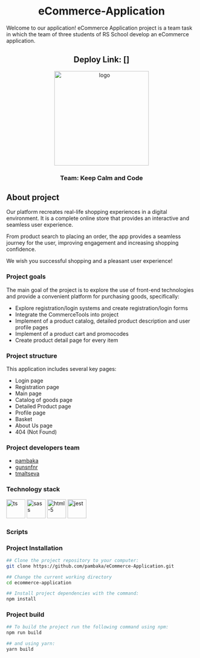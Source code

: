 <h1 align="center">
    eCommerce-Application
</h1>
Welcome to our application! eCommerce Application project is a team task in which the team of three students of RS School develop an eCommerce application.

<h2 align="center">
    Deploy Link: []
</h2>

<div align="center">
  <img src="https://freeillustrations.xyz/wp-content/uploads/2021/03/Blues-Dual-tone-shopping-illustration_lg.png" alt="logo" width="250">
</div>

<h3 align="center">
    Team: Keep Calm and Code
</h3>

## About project
Our platform recreates real-life shopping experiences in a digital environment. It is a complete online store that provides an interactive and seamless user experience. 

From product search to placing an order, the app provides a seamless journey for the user, improving engagement and increasing shopping confidence.

We wish you successful shopping and a pleasant user experience!

### Project goals
The main goal of the project is to explore the use of front-end technologies and provide a convenient platform for purchasing goods, specifically:

- Explore registration/login systems and create registration/login forms
- Integrate the CommerceTools into project
- Implement of a product catalog, detailed product description and user profile pages
- Implement of a product cart and promocodes
- Create product detail page for every item


### Project structure
This application includes several key pages:
- Login page
- Registration page
- Main page
- Catalog of goods page
- Detailed Product page
- Profile page
- Basket
- About Us page
- 404 (Not Found)

### Project developers team
- [pambaka](https://github.com/pambaka)
- [gunsnfnr](https://github.com/gunsnfnr)
- [tmaltseva](https://github.com/tmaltseva)

### Technology stack

<img src="https://www.svgrepo.com/show/374144/typescript.svg" alt="ts" width="50">

<img src="https://www.svgrepo.com/show/374061/sass.svg" alt="sass" width="50">

<img src="https://www.svgrepo.com/show/353884/html-5.svg" alt="html-5" width="50">

<img src="https://www.svgrepo.com/show/373700/jest.svg" alt="jest" width="50">

### Scripts

### Project Installation
```sh
## Clone the project repository to your computer:
git clone https://github.com/pambaka/eCommerce-Application.git

## Change the current working directory
cd ecommerce-application

## Install project dependencies with the command: 
npm install
```

### Project build
```sh
## To build the project run the following command using npm:
npm run build

## and using yarn:
yarn build
```